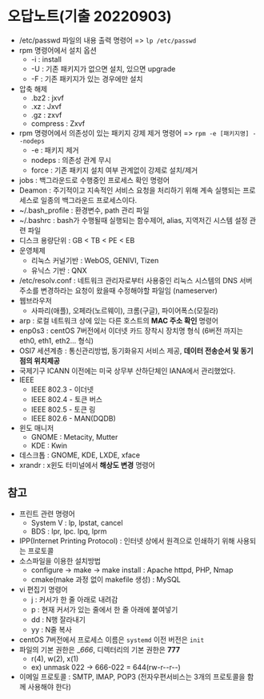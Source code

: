 # 오답노트(기출 20220903)

* /etc/passwd 파일의 내용 출력 명령어 => `lp /etc/passwd`
* rpm 명령어에서 설치 옵션
  * -i : install
  * -U : 기존 패키지가 없으면 설치, 있으면 upgrade
  * -F : 기존 패키지가 있는 경우에만 설치
* 압축 해제
  * .bz2 : jxvf
  * .xz : Jxvf
  * .gz : zxvf
  * compress : Zxvf
* rpm 명령어에서 의존성이 있는 패키지 강제 제거 명령어 => `rpm -e [패키지명] --nodeps`
  * -e : 패키지 제거
  * nodeps : 의존성 관계 무시
  * force : 기존 패키지 설치 여부 관계없이 강제로 설치/제거
* jobs : 백그라운드로 수행중인 프로세스 확인 명령어
* Deamon : 주기적이고 지속적인 서비스 요청을 처리하기 위해 계속 실행되는 프로세스로 일종의 백그라운드 프로세스이다.
* ~/.bash_profile : 환경변수, path 관리 파일
* ~/.bashrc : bash가 수행될때 실행되는 함수제어, alias, 지역저긴 시스템 설정 관련 파일
* 디스크 용량단위 : GB < TB < PE < EB
* 운영체제
  * 리눅스 커널기반 : WebOS, GENIVI, Tizen
  * 유닉스 기반 : QNX
* /etc/resolv.conf : 네트워크 관리자로부터 사용중인 리눅스 시스템의 DNS 서버 주소를 변경하라는 요청이 왔을때 수정해야할 파일임 (nameserver)
* 웹브라우저
  * 사파리(애플), 오페라(노르웨이), 크롬(구글), 파이어폭스(모질라)
* arp : 로컬 네트워크 상에 있는 다른 호스트의 __MAC 주소 확인__ 명령어
* enp0s3 : centOS 7버전에서 이더넷 카드 장착시 장치명 형식 (6버전 까지는 eth0, eth1, eth2... 형식)
* OSI7 세션계층 : 통신관리방법, 동기화유지 서비스 제공, __데이터 전송순서 및 동기점의 위치제공__
* 국제기구 ICANN 이전에는 미국 상무부 산하단체인 IANA에서 관리했었다.
* IEEE
  * IEEE 802.3 - 이더넷
  * IEEE 802.4 - 토큰 버스
  * IEEE 802.5 - 토큰 링
  * IEEE 802.6 - MAN(DQDB)
* 윈도 매니저
  * GNOME : Metacity, Mutter
  * KDE : Kwin
* 데스크톱 : GNOME, KDE, LXDE, xface
* xrandr : x윈도 터미널에서 __해상도 변경__ 명령어

## 참고
* 프린트 관련 명령어
  * System V :  lp, lpstat, cancel
  * BDS : lpr, lpc. lpq, lprm
* IPP(Internet Printing Protocol) : 인터넷 상에서 원격으로 인쇄하기 위해 사용되는 프로토콜
* 소스파일을 이용한 설치방법
  * configure -> make -> make install : Apache httpd, PHP, Nmap
  * cmake(make 과정 없이  makefile 생성) : MySQL
* vi 편집기 명령어
  * j : 커서가 한 줄 아래로 내려감
  * p : 현재 커서가 있는 줄에서 한 줄 아래에 붙여넣기
  * dd : N행 잘라내기
  * yy : N줄 복사
* centOS 7버전에서 프로세스 이름은 `systemd` 이전 버전은 `init`
* 파일의 기본 권한은 __666_, 디렉터리의 기본 권한은 __777__
  * r(4), w(2), x(1)
  * ex) unmask 022 -> 666-022 = 644(rw-r--r--)
* 이메일 프로토콜 : SMTP, IMAP, POP3 (전자우편서비스는 3개의 프로토콜을 함께 사용해야 한다)